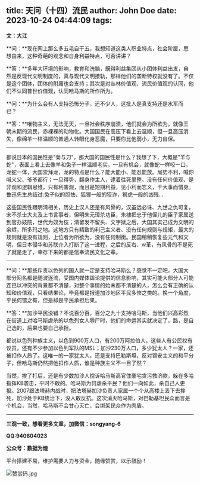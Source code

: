 title: 天问（十四）流民
author: John Doe
date: 2023-10-24 04:44:09
tags:
---
**文：大江**<!--more-->

**问：**现在网上那么多五毛自干五，我想知道这类人职业特点，社会阶层，思想由来，这种奇葩的观念和自身利益特点，可否讲讲？

**答：**多年大环境的影响，教育和洗脑，既得利益集团从小团体利益出发，自然是反现代文明制度的，真与现代文明接轨，那样他们的垄断特权就没有了。不仅是这个团体，团体的附庸也会支持；其次是对丛林价值观、流民价值观的认同，他们不认同普世价值观，认同哈马斯的所作所为。

**问：**为什么会有人支持恐怖分子，还不少人，这批人是真支持还是水军而已？

**答：**唯物主义，无法无天，一旦社会秩序崩溃，他们就会为所欲为，就像王朝末期的流民，赤裸裸的动物化。大国国民在高压下看上去温顺，但一旦高压消失，像绵羊一样温顺的普通人转眼化身恶魔，只要你比他弱小，无力自保。

---

都说日本的国民性是"菊与刀"，那大国的国民性是什么？我想了下，大概是"羊与蛇"，表面上看上去像羊和兔子一样温顺老实，一旦有机会，就像蛇一样咬一口。龙蛇一体，大国崇拜龙，龙的特点是什么？能大能小、能忍能放。局势不利，喊你喊义父、爷爷都行；一旦得势，翻身作主人，逮着往死里整。没有任何价值观、是非观和逻辑思维，只有利害观，而且是短期利益，见小利而忘义，干大事而惜身。鲁迅先生总结过:兔子似的胆怯、狐狸一般的狡诈，狮虎一般的凶残…

这些国民性跟明清相关，历史上汉人还是有风骨的，汉虽远必诛、九世之仇可复，宋不杀士大夫及上书言事者，但明朱元璋杀功臣，朱棣把忠于他侄儿的臣子家属送到官办妓院，世代为奴为伎；清留发不留头、文字狱之后，大国其实己成为文明的余烬，所多玛之地。这地方只有精致的利己主义者、没有任何规则与规矩，最大的规则就是没有规则，上位者为所欲为，没有任何制衡。民国稍稍恢复些元气和文明，但日本侵华和苏联介入打断了这一进程，之后的反右、w革，有风骨的不是死了就是走了，幸存下来的都是信奉流民文化之辈。

---

**问：**那些斥责以色列的国人就一定是支持哈马斯么？感觉不一定吧，大国大部分网名都是随波逐流，受国内媒体舆论提供的信息影响，其实可能大部分人可能连巴以冲突的背景都不清楚，对整个事情的始末都不清楚的人，怎么会有正确的认知和价值观，只看结果论，毕竟都是报道加沙地区平民多惨之类的。换一个角度，平民何错之有，但是却是平民承担后果。

**答：**加沙平民没错？不说百分百，百分之九十支持哈马斯，当他们兴高彩烈在街道上对哈马斯虐杀的以色列女人辱尸时，他们的命运其实就决定了，路，是自己选的，后果也要自己承担。

都说以色列种族主义，以色到900万人口，有200万阿拉伯人，这些人有公民权有议员，还有不少参加以色列军队的MSL；加沙230万人口，多少犹太人？一家，还被扣作人质了。这唯一的一家犹太人，还是支持巴勒斯坦，反对锡安主义的和平分子，但哈马斯仍然把他扣作人质，谁是种族主义不一目了然？

当然，挨了打后，还是有少数加沙人控诉哈马斯高官住豪宅贪污救济款，躲在多哈指挥KB袭击，平时不敢的。哈马斯为何虐杀平民？他们一向如此，杀自己人更狠。2007跟法塔赫内战时，把法塔赫加沙负责人家属一个个从高楼上丢下去摔死，加沙处于KB统治下，没人敢反抗。这次消灭哈马斯，对巴勒基坦民众而言是个机会，当然，哈马斯不会甘心灭亡，会绑架民众作为肉盾。
- - -
**三观一致，想看更多文章，加微信：songyang-6**

**QQ:940604023**

**公众号：数据为煌** 

平台搭建不易，维护需要人力与资金，随缘赞赏，以示鼓励！

![赞赏码.jpg](/images/zanshang.jpg)